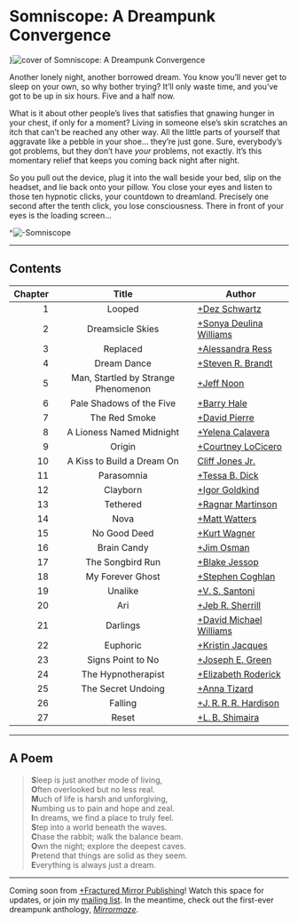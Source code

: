 # Somniscope: A Dreampunk Convergence

}![cover of Somniscope: A Dreampunk Convergence](covers/somniscope)

Another lonely night, another borrowed dream. You know you’ll never get to sleep on your own, so why bother trying? It’ll only waste time, and you’ve got to be up in six hours. Five and a half now.

What is it about other people’s lives that satisfies that gnawing hunger in your chest, if only for a moment? Living in someone else’s skin scratches an itch that can’t be reached any other way. All the little parts of yourself that aggravate like a pebble in your shoe… they’re just gone. Sure, everybody’s got problems, but they don’t have *your* problems, not exactly. It’s this momentary relief that keeps you coming back night after night.

So you pull out the device, plug it into the wall beside your bed, slip on the headset, and lie back onto your pillow. You close your eyes and listen to those ten hypnotic clicks, your countdown to dreamland. Precisely one second after the tenth click, you lose consciousness. There in front of your eyes is the loading screen…

^![-Somniscope](somniscope-title-hard)

---

## Contents

Chapter | Title                                | Author
--:     | :-:                                  | ---
1       | Looped                               | [+Dez Schwartz](https://www.dezschwartz.com/)
2       | Dreamsicle Skies                     | [+Sonya Deulina Williams](https://www.sonyadwilliams.com/)
3       | Replaced                             | [+Alessandra Ress](https://fragmentansichten.com/)
4       | Dream Dance                          | [+Steven R. Brandt](https://stevenrbrandt.com/)
5       | Man, Startled by Strange Phenomenon  | [+Jeff Noon](http://jeffnoon.weebly.com/)
6       | Pale Shadows of the Five             | [+Barry Hale](https://www.amazon.com/stores/Barry-Hale/author/B00Q6CAKX8)
7       | The Red Smoke                        | [+David Pierre](https://david-pierre.com/)
8       | A Lioness Named Midnight             | [+Yelena Calavera](https://www.yelenacalavera.co/)
9       | Origin                               | [+Courtney LoCicero](https://www.wattpad.com/user/CocoNichole)
10      | A Kiss to Build a Dream On           | [Cliff Jones Jr.](/writing)
11      | Parasomnia                           | [+Tessa B. Dick](https://www.amazon.com/stores/Tessa-B.-Dick/author/B002BMDCBE)
12      | Clayborn                             | [+Igor Goldkind](https://igorgoldkindpoet.com/)
13      | Tethered                             | [+Ragnar Martinson](https://www.wattpad.com/user/ragnarmartinson)
14      | Nova                                 | [+Matt Watters](https://www.amazon.com/stores/Matt-Watters/author/B089R6571K)
15      | No Good Deed                         | [+Kurt Wagner](https://www.amazon.com/stores/Kurt-Wagner/author/B09N2YQ764)
16      | Brain Candy                          | [+Jim Osman](https://www.facebook.com/MyEmuHasEscaped)
17      | The Songbird Run                     | [+Blake Jessop](https://www.amazon.com/stores/Blake-Jessop/author/B07BB7Z73N)
18      | My Forever Ghost                     | [+Stephen Coghlan](https://scoghlan.com/)
19      | Unalike                              | [+V.&thinsp;S. Santoni](https://www.wattpad.com/user/VSSantoni)
20      | Ari                                  | [+Jeb R. Sherrill](https://www.amazon.com/stores/Jeb-R.-Sherrill/author/B01BXJEVWY)
21      | Darlings                             | [+David Michael Williams](https://david-michael-williams.com/)
22      | Euphoric                             | [+Kristin Jacques](https://www.kristinjacques.com/)
23      | Signs Point to No                    | [+Joseph E. Green](http://www.joegreenjfk.com/)
24      | The Hypnotherapist                   | [+Elizabeth Roderick](http://talesfrompurgatory.com/)
25      | The Secret Undoing                   | [+Anna Tizard](https://www.annatizard.com/)
26      | Falling                              | [+J.&thinsp;R.&thinsp;R.&thinsp;R. Hardison](https://www.jimhardison.com/)
27      | Reset                                | [+L.&thinsp;B. Shimaira](http://www.shimaira.com/)

---

## A Poem

>**S**leep is just another mode of living,<br />
>**O**ften overlooked but no less real.<br />
>**M**uch of life is harsh and unforgiving,<br />
>**N**umbing us to pain and hope and zeal.<br />
>**I**n dreams, we find a place to truly feel.<br />
>**S**tep into a world beneath the waves.<br />
>**C**hase the rabbit; walk the balance beam.<br />
>**O**wn the night; explore the deepest caves.<br />
>**P**retend that things are solid as they seem.<br />
>**E**verything is always just a dream.

---

Coming soon from [+Fractured Mirror Publishing](https://www.fracturedmirrorpublishing.com/)! Watch this space for updates, or join my [mailing list](https://cliffjones.substack.com/). In the meantime, check out the first-ever dreampunk anthology, [*Mirrormaze*](/mirrormaze).
